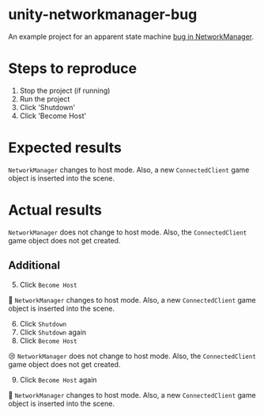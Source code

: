 # unity-networkmanager-bug
An example project for an apparent state machine [bug in NetworkManager](https://github.com/Unity-Technologies/com.unity.netcode.gameobjects/issues/1595).

# Steps to reproduce
1. Stop the project (if running)
2. Run the project
3. Click 'Shutdown'
4. Click 'Become Host'

# Expected results
`NetworkManager` changes to host mode.  Also, a new `ConnectedClient` game object is inserted into the scene.

# Actual results
`NetworkManager` does not change to host mode.  Also, the `ConnectedClient` game object does not get created.

## Additional
5. Click `Become Host`

🙂 `NetworkManager` changes to host mode.  Also, a new `ConnectedClient` game object is inserted into the scene.

6. Click `Shutdown`
7. Click `Shutdown` again
8. Click `Become Host`

😢 `NetworkManager` does not change to host mode.  Also, the `ConnectedClient` game object does not get created.

9. Click `Become Host` again

🙂 `NetworkManager` changes to host mode.  Also, a new `ConnectedClient` game object is inserted into the scene.
